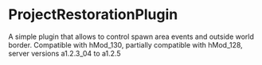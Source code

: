 # ProjectRestorationPlugin
A simple plugin that allows to control spawn area events and outside world border.
Compatible with hMod_130, partially compatible with hMod_128, server versions a1.2.3_04 to a1.2.5
